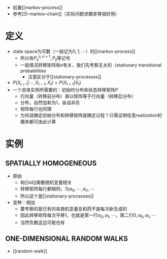- 前置[[markov-process]]
- 参考[[5-markov-chain]]（实际问题求概率等很好用）
# 定义
- state space为可数（一般记为$0,1,\cdots$）的[[markov-process]]
  - 所以有$P_{ij}^{n,n+1},P_{ij}$等记号
  - 一般情况转移矩阵和$n$有关，我们先考察无关的（stationary transitional probabilities
    - 注意区分于[[stationary-processes]]
- $P(X_{t+1}|\cdots, X_{t-1},X_t) = P(X_{t+1}|X_t)$
- 一个具体实例所需要的：初始时分布和状态转移矩阵$P$
  - 行向量（转移前分布）乘以矩阵等于行向量（转移后分布）
  - 分布，自然加和为1，各自非负
  - 矩阵每行也同理
  - 为何说确定初始分布和转移矩阵就确定过程？只需证明任意realization的概率都可由此计算
# 实例
## SPATIALLY HOMOGENEOUS
- 原始
  - 和[[iid]]离散随机变量相关
  - 转移矩阵每行都相同，为$a_0,\cdots,a_n,\cdots$
  - 所以这个是[[stationary-processes]]
- 变种：相加
  - 要考察的是已有的各随机变量总和而不是每次新生成的
  - 因此转移矩阵每次平移1，也就是第一行$a_0,a_1,\cdots$，第二行$0,a_0,a_1,\cdots$
  - 当然负数这边可能也有
## ONE-DIMENSIONAL RANDOM WALKS
- [[random-walk]]